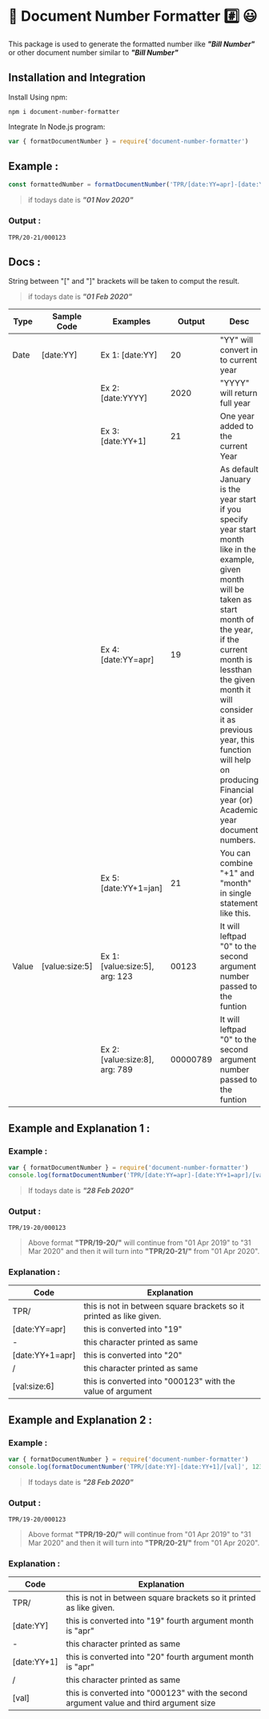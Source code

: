 # 📃 Document Number Formatter #️⃣ 😃
This package is used to generate the formatted number ilke ***"Bill Number"*** or other document number similar to ***"Bill Number"***

## Installation and Integration

Install Using npm:
```shell
npm i document-number-formatter
```

Integrate In Node.js program:
```js
var { formatDocumentNumber } = require('document-number-formatter')
```

## Example :
```js
const formattedNumber = formatDocumentNumber('TPR/[date:YY=apr]-[date:YY+1=apr]/[val:size:6]', 123)
```
> if todays date is ***"01 Nov 2020"*** 
### Output :
```
TPR/20-21/000123
```

## Docs :
String between "[" and "]" brackets will be taken to comput the result.
> if todays date is ***"01 Feb 2020"*** 

| Type | Sample Code | Examples | Output | Desc |
| -- | -- | -- | -- | -- |
| Date | [date:YY] | Ex 1: [date:YY] | 20 | "YY" will convert in to current year |
||| Ex 2: [date:YYYY] | 2020 | "YYYY" will return full year |
|||Ex 3: [date:YY+1] | 21 | One year added to the current Year |
|||Ex 4: [date:YY=apr] | 19 | As default January is the year start if you specify year start month like in the example, given month will be taken as start month of the year, if the current month is lessthan the given month it will consider it as previous year, this function will help on producing Financial year (or) Academic year document numbers. |
|||Ex 5: [date:YY+1=jan] | 21 | You can combine "+1" and "month" in single statement like this. |
| Value | [value:size:5] | Ex 1: [value:size:5], arg: 123 | 00123 | It will leftpad "0" to the second argument number passed to the funtion |
||| Ex 2: [value:size:8], arg: 789 | 00000789 | It will leftpad "0" to the second argument number passed to the funtion |

## Example and Explanation 1 :
### Example :
```js
var { formatDocumentNumber } = require('document-number-formatter')
console.log(formatDocumentNumber('TPR/[date:YY=apr]-[date:YY+1=apr]/[val:size:6]', 123))
```
> If todays date is ***"28 Feb 2020"***
### Output :
```
TPR/19-20/000123
```
> Above format **"TPR/19-20/"** will continue from "01 Apr 2019" to "31 Mar 2020" and then it will turn into **"TPR/20-21/"** from "01 Apr 2020".

### Explanation :
| Code | Explanation |
| -- | -- |
| TPR/ | this is not in between square brackets  so it printed as like given. |
| [date:YY=apr] | this is converted into "19" |
| - | this character printed as same |
| [date:YY+1=apr] | this is converted into "20" |
| / | this character printed as same |
| [val:size:6] | this is converted into "000123" with the value of argument |

## Example and Explanation 2 :
### Example :
```js
var { formatDocumentNumber } = require('document-number-formatter')
console.log(formatDocumentNumber('TPR/[date:YY]-[date:YY+1]/[val]', 123, 6, "apr"))
```
> If todays date is ***"28 Feb 2020"***
### Output :
```
TPR/19-20/000123
```
> Above format **"TPR/19-20/"** will continue from "01 Apr 2019" to "31 Mar 2020" and then it will turn into **"TPR/20-21/"** from "01 Apr 2020".

### Explanation :
| Code | Explanation |
| -- | -- |
| TPR/ | this is not in between square brackets  so it printed as like given. |
| [date:YY] | this is converted into "19" fourth argument month is "apr" |
| - | this character printed as same |
| [date:YY+1] | this is converted into "20" fourth argument month is "apr" |
| / | this character printed as same |
| [val] | this is converted into "000123" with the second argument value and third argument size |

